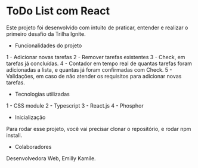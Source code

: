 # ToDo List com React 

Este projeto foi desenvolvido com intuito de praticar, entender e realizar o primeiro desafio da Trilha Ignite. 

* Funcionalidades do projeto

1 -  Adicionar novas tarefas
2 - Remover tarefas existentes
3 - Check, em tarefas já concluídas.
4 - Contador em tempo real de quantas tarefas foram adicionadas a lista, e quantas já foram confirmadas com Check.
5 - Validações, em caso de não atender os requisitos para adicionar novas tarefas.

* Tecnologias utilizadas

1 - CSS module
2 - Typescript
3 - React.js
4 - Phosphor

*  Inicialização

Para rodar esse projeto, você vai precisar clonar o repositório, e rodar npm install. 

*  Colaboradores

Desenvolvedora Web, Emilly Kamile.
